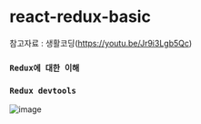 # react-redux-basic

참고자료 : 생활코딩(https://youtu.be/Jr9i3Lgb5Qc)

### `Redux에 대한 이해`
### `Redux devtools`

![image](https://user-images.githubusercontent.com/85985604/192826838-bf0bba7a-f10c-4274-b9c7-9483040b25fd.png)

